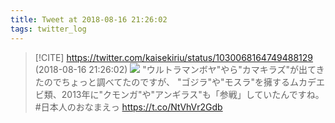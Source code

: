 ```yaml
---
title: Tweet at 2018-08-16 21:26:02
tags: twitter_log
---
```


> [!CITE] https://twitter.com/kaisekiriu/status/1030068164749488129 (2018-08-16 21:26:02)
> ![](https://twitter.com/kaisekiriu/status/1030068164749488129)
> "ウルトラマンボヤ"やら"カマキラズ"が出てきたのでちょっと調べてたのですが、
> "ゴジラ"や"モスラ"を擁するムカデエビ類、2013年に"クモンガ"や"アンギラス"も「参戦」していたんですね。
> #日本人のおなまえっ
> https://t.co/NtVhVr2Gdb

